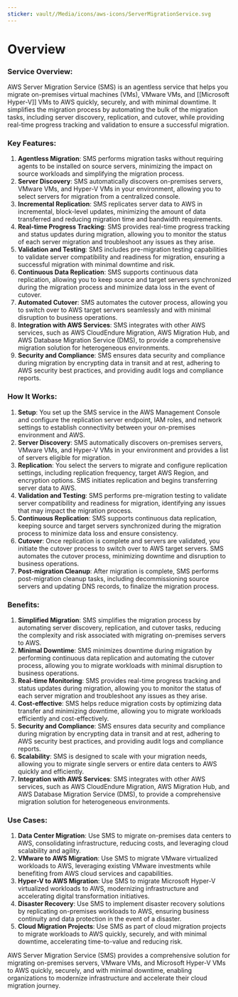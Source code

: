 ```yaml
---
sticker: vault//Media/icons/aws-icons/ServerMigrationService.svg
---
```

# Overview

### Service Overview:

AWS Server Migration Service (SMS) is an agentless service that helps you migrate on-premises virtual machines (VMs), VMware VMs, and [[Microsoft Hyper-V]] VMs to AWS quickly, securely, and with minimal downtime. It simplifies the migration process by automating the bulk of the migration tasks, including server discovery, replication, and cutover, while providing real-time progress tracking and validation to ensure a successful migration.

### Key Features:

1. **Agentless Migration**: SMS performs migration tasks without requiring agents to be installed on source servers, minimizing the impact on source workloads and simplifying the migration process.
2. **Server Discovery**: SMS automatically discovers on-premises servers, VMware VMs, and Hyper-V VMs in your environment, allowing you to select servers for migration from a centralized console.
3. **Incremental Replication**: SMS replicates server data to AWS in incremental, block-level updates, minimizing the amount of data transferred and reducing migration time and bandwidth requirements.
4. **Real-time Progress Tracking**: SMS provides real-time progress tracking and status updates during migration, allowing you to monitor the status of each server migration and troubleshoot any issues as they arise.
5. **Validation and Testing**: SMS includes pre-migration testing capabilities to validate server compatibility and readiness for migration, ensuring a successful migration with minimal downtime and risk.
6. **Continuous Data Replication**: SMS supports continuous data replication, allowing you to keep source and target servers synchronized during the migration process and minimize data loss in the event of cutover.
7. **Automated Cutover**: SMS automates the cutover process, allowing you to switch over to AWS target servers seamlessly and with minimal disruption to business operations.
8. **Integration with AWS Services**: SMS integrates with other AWS services, such as AWS CloudEndure Migration, AWS Migration Hub, and AWS Database Migration Service (DMS), to provide a comprehensive migration solution for heterogeneous environments.
9. **Security and Compliance**: SMS ensures data security and compliance during migration by encrypting data in transit and at rest, adhering to AWS security best practices, and providing audit logs and compliance reports.

### How It Works:

1. **Setup**: You set up the SMS service in the AWS Management Console and configure the replication server endpoint, IAM roles, and network settings to establish connectivity between your on-premises environment and AWS.
2. **Server Discovery**: SMS automatically discovers on-premises servers, VMware VMs, and Hyper-V VMs in your environment and provides a list of servers eligible for migration.
3. **Replication**: You select the servers to migrate and configure replication settings, including replication frequency, target AWS Region, and encryption options. SMS initiates replication and begins transferring server data to AWS.
4. **Validation and Testing**: SMS performs pre-migration testing to validate server compatibility and readiness for migration, identifying any issues that may impact the migration process.
5. **Continuous Replication**: SMS supports continuous data replication, keeping source and target servers synchronized during the migration process to minimize data loss and ensure consistency.
6. **Cutover**: Once replication is complete and servers are validated, you initiate the cutover process to switch over to AWS target servers. SMS automates the cutover process, minimizing downtime and disruption to business operations.
7. **Post-migration Cleanup**: After migration is complete, SMS performs post-migration cleanup tasks, including decommissioning source servers and updating DNS records, to finalize the migration process.

### Benefits:

1. **Simplified Migration**: SMS simplifies the migration process by automating server discovery, replication, and cutover tasks, reducing the complexity and risk associated with migrating on-premises servers to AWS.
2. **Minimal Downtime**: SMS minimizes downtime during migration by performing continuous data replication and automating the cutover process, allowing you to migrate workloads with minimal disruption to business operations.
3. **Real-time Monitoring**: SMS provides real-time progress tracking and status updates during migration, allowing you to monitor the status of each server migration and troubleshoot any issues as they arise.
4. **Cost-effective**: SMS helps reduce migration costs by optimizing data transfer and minimizing downtime, allowing you to migrate workloads efficiently and cost-effectively.
5. **Security and Compliance**: SMS ensures data security and compliance during migration by encrypting data in transit and at rest, adhering to AWS security best practices, and providing audit logs and compliance reports.
6. **Scalability**: SMS is designed to scale with your migration needs, allowing you to migrate single servers or entire data centers to AWS quickly and efficiently.
7. **Integration with AWS Services**: SMS integrates with other AWS services, such as AWS CloudEndure Migration, AWS Migration Hub, and AWS Database Migration Service (DMS), to provide a comprehensive migration solution for heterogeneous environments.

### Use Cases:

1. **Data Center Migration**: Use SMS to migrate on-premises data centers to AWS, consolidating infrastructure, reducing costs, and leveraging cloud scalability and agility.
2. **VMware to AWS Migration**: Use SMS to migrate VMware virtualized workloads to AWS, leveraging existing VMware investments while benefiting from AWS cloud services and capabilities.
3. **Hyper-V to AWS Migration**: Use SMS to migrate Microsoft Hyper-V virtualized workloads to AWS, modernizing infrastructure and accelerating digital transformation initiatives.
4. **Disaster Recovery**: Use SMS to implement disaster recovery solutions by replicating on-premises workloads to AWS, ensuring business continuity and data protection in the event of a disaster.
5. **Cloud Migration Projects**: Use SMS as part of cloud migration projects to migrate workloads to AWS quickly, securely, and with minimal downtime, accelerating time-to-value and reducing risk.

AWS Server Migration Service (SMS) provides a comprehensive solution for migrating on-premises servers, VMware VMs, and Microsoft Hyper-V VMs to AWS quickly, securely, and with minimal downtime, enabling organizations to modernize infrastructure and accelerate their cloud migration journey.